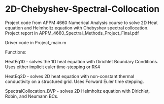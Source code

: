 # 2D-Chebyshev-Spectral-Collocation
Project code from APPM 4660 Numerical Analysis course to solve 2D Heat equation and Helmholtz equation with Chebyshev spectral collocation. Project report in APPM_4660_Spectral_Methods_Project_Final.pdf

Driver code in Project_main.m

Functions:

HeatEq1D - solves the 1D heat equation with Dirichlet Boundary Conditions. Uses either implicit euler time-stepping or RK4

HeatEq2D - solves 2D heat equation with non-constant thermal conductivity on a structured grid. Uses Forward Euler time stepping.


SpectralCollocation_BVP - solves 2D Helmholtz equation with Dirichlet, Robin, and Neumann BCs. 

